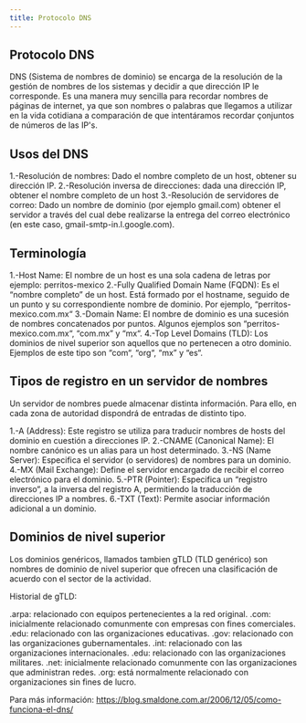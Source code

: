 ```yaml
---
title: Protocolo DNS
---
```

## Protocolo DNS

DNS (Sistema de nombres de dominio) se encarga de la resolución de la gestión de nombres de los sistemas y decidir a que dirección IP le corresponde. Es una manera muy sencilla para recordar nombres de páginas de internet, ya que son nombres o palabras que llegamos a utilizar en la vida cotidiana a comparación de que intentáramos recordar çonjuntos de números de las IP's. 

## Usos del DNS 

1.-Resolución de nombres: Dado el nombre completo de un host, obtener su dirección IP.
2.-Resolución inversa de direcciones: dada una dirección IP, obtener el nombre completo de un host
3.-Resolución de servidores de correo: Dado un nombre de dominio (por ejemplo gmail.com) obtener el servidor a través del cual debe realizarse la entrega del correo electrónico (en este caso, gmail-smtp-in.l.google.com).


## Terminología 

1.-Host Name: El nombre de un host es una sola cadena de letras por ejemplo: perritos-mexico
2.-Fully Qualified Domain Name (FQDN): Es el “nombre completo” de un host. Está formado por el hostname, seguido de un punto y su correspondiente nombre de dominio. Por ejemplo, “perritos-mexico.com.mx“
3.-Domain Name: El nombre de dominio es una sucesión de nombres concatenados por puntos. Algunos ejemplos son “perritos-mexico.com.mx“, “com.mx” y “mx“.
4.-Top Level Domains (TLD): Los dominios de nivel superior son aquellos que no pertenecen a otro dominio. Ejemplos de este tipo son “com“, “org“, “mx” y “es“.

## Tipos de registro en un servidor de nombres

Un servidor de nombres puede almacenar distinta información. Para ello, en cada zona de autoridad dispondrá de entradas de distinto tipo.

1.-A (Address): Este registro se utiliza para traducir nombres de hosts del dominio en cuestión a direcciones IP.
2.-CNAME (Canonical Name): El nombre canónico es un alias para un host determinado.
3.-NS (Name Server): Especifica el servidor (o servidores) de nombres para un dominio.
4.-MX (Mail Exchange): Define el servidor encargado de recibir el correo electrónico para el dominio.
5.-PTR (Pointer): Especifica un “registro inverso“, a la inversa del registro A, permitiendo la traducción de direcciones IP a nombres.
6.-TXT (Text): Permite asociar información adicional a un dominio.

## Dominios de nivel superior 

Los dominios genéricos, llamados tambien gTLD (TLD genérico) son nombres de dominio de nivel superior que ofrecen una clasificación de acuerdo con el sector de la actividad. 

Historial de gTLD:

.arpa: relacionado con equipos pertenecientes a la red original.
.com: inicialmente relacionado comunmente con empresas con fines comerciales. 
.edu: relacionado con las organizaciones educativas.
.gov: relacionado con las organizaciones gubernamentales.
.int: relacionado con las organizaciones internacionales.
.edu: relacionado con las organizaciones militares.
.net: inicialmente relacionado comunmente con las organizaciones que administran redes. 
.org: está normalmente relacionado con organizaciones sin fines de lucro. 


Para más información: <a href='https://blog.smaldone.com.ar/2006/12/05/como-funciona-el-dns/' target='_blank' rel='nofollow'>https://blog.smaldone.com.ar/2006/12/05/como-funciona-el-dns/</a>

